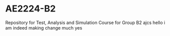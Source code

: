 # AE2224-B2
Repository for Test, Analysis and Simulation Course for Group B2
ajcs
hello i am indeed making change much yes